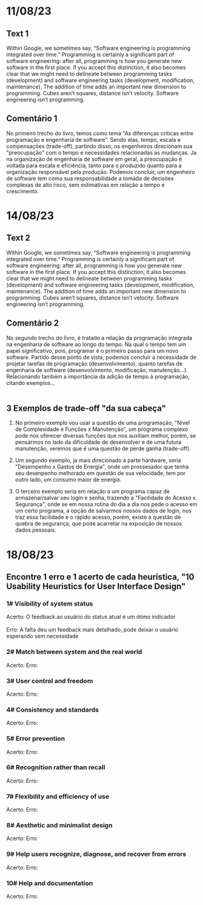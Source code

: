 # **11/08/23**
<h2>Text 1</h2>
Within Google, we sometimes say, “Software engineering is programming integrated over time.” Programming is certainly a significant part of software engineering: after all, programming is how you generate new software in the first place. If you accept this distinction, it also becomes clear that we might need to delineate between programming tasks (development) and software engineering tasks (development, modification, maintenance). The addition of time adds an important new dimension to programming. Cubes aren’t squares, distance isn’t velocity. Software engineering isn’t programming.

<h2>Comentário 1</h2>
No primeiro trecho do livro, temos como tema "As diferenças críticas entre programação e engenharia de software". Sendo elas, tempo, escala e compensações (trade-off), partindo disso, os engenheiros direcionam sua "preocupação" com o tempo e necessidades relacionadas as mudanças. Ja na organização de engenharia de software em geral, a preocupação é voltada para escala e eficiência, tanto para o produzido quanto para a organização responsável pela produção. Podemos concluir, um engenheiro de software tem como sua responsabilidade a tomada de decisões complexas de alto risco, sem estimativas em relação a tempo e crescimento.

# **14/08/23**
<h2>Text 2</h2>
Within Google, we sometimes say, “Software engineering is programming integrated over time.” Programming is certainly a significant part of software engineering: after all, programming is how you generate new software in the first place. If you accept this distinction, it also becomes clear that we might need to delineate between programming tasks (development) and software engineering tasks (development, modification, maintenance). The addition of time adds an important new dimension to programming. Cubes aren’t squares, distance isn’t velocity. Software engineering isn’t programming.

<h2>Comentário 2</h2>
No segundo trecho do livro, é tratado a relação da programação integrada na engenharia de software ao longo do tempo. Na qual o tempo tem um papel significativo, pois, programar é o primeiro passo para um novo software. Partido desse ponto de vista, podemos concluir a necessidade de projetar tarefas de programação (desenvolvimento), quanto tarefas de engenharia de software (desenvolvimento, modificação, manutenção...). Relacionando também a importância da adição de tempo à programação, citando exemplos...<br></br>

<h2>3 Exemplos de trade-off "da sua cabeça"</h2>

1. No primeiro exemplo vou usar a questão de uma programação, "Nivel de Complexidade e Funções x Manutenção", um programa complexo pode nos oferecer diversas funções que nos auxiliam melhor, porém, se pensarmos no lado da dificuldade de desenvolver e de uma futura manutenção, veremos que é uma questão de perde ganha (trade-off). 

2. Um segundo exemplo, ja mais direcionado a parte hardware, seria "Desempenho x Gastos de Energia", onde um prossesador que tenha seu desenpenho melhorado em questão de sua velocidade, tem por outro lado, um consumo maior de energia.

3. O terceiro exemplo seria em relação a um programa capaz de armazenar/salvar seu login e senha, trazendo a "Facilidade do Acesso x Segurança", onde se em nossa rotina do dia a dia nos pede o acesso em um certo programa, a opção de salvarmos nossos dados de login, nos traz essa facilidade e o rápido acesso, porém, existe a questão de quebra de segurança, que pode acarretar na exposição de nossos dados pessoais. 

# **18/08/23**
<h2>Encontre 1 erro e 1 acerto de cada heurística, "10 Usability Heuristics for User Interface Design"</h2>

<h3>1# Visibility of system status</h3>
Acerto: O feedback ao usuário do status atual  é um ótimo indicador<br></br>
Erro: A falta deu um feedback mais detalhado, pode deixar o usuário esperando sem necessidade

<h3>2# Match between system and the real world</h3>
Acerto:
Erro:

<h3>3# User control and freedom</h3>
Acerto:
Erro:

<h3>4# Consistency and standards</h3>
Acerto:
Erro:

<h3>5# Error prevention</h3>
Acerto:
Erro:

<h3>6# Recognition rather than recall</h3>
Acerto:
Erro:

<h3>7# Flexibility and efficiency of use</h3>
Acerto:
Erro:

<h3>8# Aesthetic and minimalist design</h3>
Acerto:
Erro:

<h3>9# Help users recognize, diagnose, and recover from errors</h3>
Acerto:
Erro:

<h3>10# Help and documentation</h3>
Acerto:
Erro:
